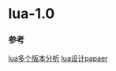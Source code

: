 # lua-1.0

### 参考
[lua多个版本分析](https://my.oschina.net/xhan/blog?catalog=51533&temp=1516630512485)
[lua设计papaer](https://www.lua.org/semish94.html)